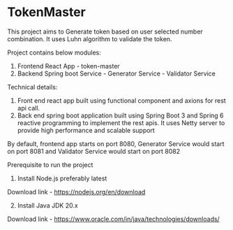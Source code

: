 # TokenMaster

This project aims to Generate token based on user selected number combination. It uses Luhn algorithm to validate the 
token.

Project contains below modules:
1. Frontend React App - token-master
2. Backend Spring boot Service
        - Generator Service
        - Validator Service

Technical details:
1. Front end react app built using functional component and axions for rest api call.
2. Back end spring boot application built using Spring Boot 3 and Spring 6 reactive programming to implement the rest 
   apis. It uses Netty server to provide high performance and scalable support

By default, frontend app starts on port 8080, Generator Service would start on port 8081 and Validator Service would 
start on port 8082

Prerequisite to run the project
1. Install Node.js preferably latest

Download link - https://nodejs.org/en/download

2. Install Java JDK 20.x

Download link - https://www.oracle.com/in/java/technologies/downloads/

